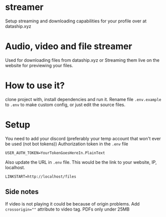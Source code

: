 # streamer
Setup streaming and downloading capabilities for your profile over at dataship.xyz
# Audio, video and file streamer
Used for downloading files from dataship.xyz or Streaming them live on the website for previewing your files.

# How to use it?
clone project with, install dependencies and run it. Rename file `.env.example` to `.env` to make custom config, or just edit the source files.

# Setup
You need to add your discord (preferably your temp account that won't ever be used (not bot tokens)) Authorization token in the `.env` file
```
USER_AUTH_TOKEN=YourTokenGoesHereIn.PlainText
```

Also update the URL in `.env` file. This would be the link to your website, IP, localhost.
```
LINKSTART=http://localhost/files
```

## Side notes
If video is not playing it could be because of origin problems. Add `crossorigin=""` attribute to video tag.
PDFs only under 25MB
